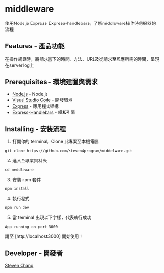 # middleware

使用Node.js Express, Express-handlebars，了解middleware操作時伺服器的流程

## Features - 產品功能

在操作網頁時，將請求當下的時間、方法、URL及從請求至回應所需的時間，呈現在server log上

## Prerequisites - 環境建置與需求
- [Node.js](https://nodejs.org/en/) - Node.js
- [Visual Studio Code](https://visualstudio.microsoft.com/zh-hant/) - 開發環境
- [Express](https://github.com/Eason0in/Restaurant-CRUD) - 應用程式架構
- [Express-Handlebars](https://www.npmjs.com/package/express-handlebars) - 模板引擎

## Installing - 安裝流程
1. 打開你的 terminal，Clone 此專案至本機電腦

```
git clone https://github.com/steven4program/middelware.git
```

2. 進入至專案資料夾

```
cd meddleware
```

3. 安裝 npm 套件

```
npm install
```

4. 執行程式

```
npm run dev
```

5. 當 terminal 出現以下字樣，代表執行成功

```
App running on port 3000
```

請至 [http://localhost:3000] 開始使用！

## Developer - 開發者
[Steven Chang](https://github.com/steven4program)
